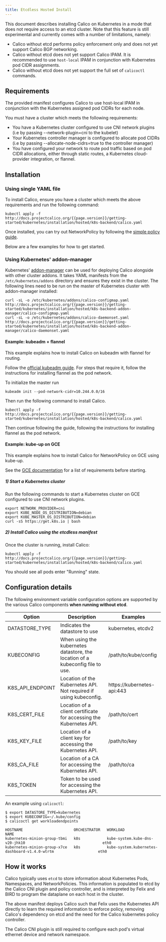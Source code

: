 ```yaml
---
title: Etcdless Hosted Install 
---
```


This document describes installing Calico on Kubernetes in a mode that does not require access to an etcd cluster.  Note that this feature is
still experimental and currently comes with a number of limitations, namely:

- Calico without etcd performs policy enforcement only and does not yet support Calico BGP networking.
- Calico without etcd does not yet support Calico IPAM.  It is recommended to use `host-local` IPAM in conjunction with Kubernetes pod CIDR assignments.
- Calico without etcd does not yet support the full set of `calicoctl` commands.

## Requirements 

The provided manifest configures Calico to use host-local IPAM in conjunction with the Kubernetes assigned
pod CIDRs for each node.

You must have a cluster which meets the following requirements:

- You have a Kubernetes cluster configured to use CNI network plugins (i.e by passing --network-plugin=cni to the kubelet)
- Your Kubernetes controller manager is configured to allocate pod CIDRs (i.e by passing --allocate-node-cidrs=true to the controller manager)
- You have configured your network to route pod traffic based on pod CIDR allocations, either through static routes, a Kubernetes cloud-provider integration, or flannel.

## Installation

### Using single YAML file

To install Calico, ensure you have a cluster which meets the above requirements and run the following command:

```
kubectl apply -f http://docs.projectcalico.org/{{page.version}}/getting-started/kubernetes/installation/hosted/k8s-backend/calico.yaml
```

Once installed, you can try out NetworkPolicy by following the [simple policy guide](../../../tutorials/simple-policy).

Below are a few examples for how to get started.

### Using Kubernetes' addon-manager

Kubernetes' [addon-manager](https://github.com/kubernetes/kubernetes/tree/master/cluster/addons/addon-manager)
can be used for deploying Calico alongside with other cluster addons. It takes
YAML manifests from the `/etc/kubernetes/addons` directory and ensures they
exist in the cluster. The following lines need to be run on the master of
Kubernetes cluster with addon-manager installed:

```
curl -sL -o /etc/kubernetes/addons/calico-configmap.yaml http://docs.projectcalico.org/{{page.version}}/getting-started/kubernetes/installation/hosted/k8s-backend-addon-manager/calico-configmap.yaml
curl -sL -o /etc/kubernetes/addons/calico-daemonset.yaml http://docs.projectcalico.org/{{page.version}}/getting-started/kubernetes/installation/hosted/k8s-backend-addon-manager/calico-daemonset.yaml
```

#### Example: kubeadm + flannel

This example explains how to install Calico on kubeadm with flannel for routing.

Follow the [official kubeadm guide](http://kubernetes.io/docs/getting-started-guides/kubeadm/).  For 
steps that require it, follow the instructions for installing flannel as the pod network.

To initialize the master run 

```
kubeadm init --pod-network-cidr=10.244.0.0/16
```

Then run the following command to install Calico.

```
kubectl apply -f http://docs.projectcalico.org/{{page.version}}/getting-started/kubernetes/installation/hosted/k8s-backend/calico.yaml
```

Then continue following the guide, following the instructions for installing flannel as the pod network.

#### Example: kube-up on GCE

This example explains how to install Calico for NetworkPolicy on GCE using kube-up.

See the [GCE documentation](http://kubernetes.io/docs/getting-started-guides/gce/#prerequisites) for 
a list of requirements before starting.

##### 1) Start a Kubernetes cluster

Run the following commands to start a Kubernetes cluster on GCE configured to use CNI
network plugins.

```shell
export NETWORK_PROVIDER=cni
export KUBE_NODE_OS_DISTRIBUTION=debian
export KUBE_MASTER_OS_DISTRIBUTION=debian
curl -sS https://get.k8s.io | bash
```

##### 2) Install Calico using the etcdless manifest

Once the cluster is running, install Calico:

```
kubectl apply -f http://docs.projectcalico.org/{{page.version}}/getting-started/kubernetes/installation/hosted/k8s-backend/calico.yaml
```

You should see all pods enter "Running" state.

## Configuration details

The following environment variable configuration options are supported by the various Calico components **when running without etcd**.

| Option                 | Description    | Examples
|------------------------|----------------|----------
| DATASTORE_TYPE         | Indicates the datastore to use | kubernetes, etcdv2
| KUBECONFIG             | When using the kubernetes datastore, the location of a kubeconfig file to use. | /path/to/kube/config
| K8S_API_ENDPOINT       | Location of the Kubernetes API.  Not required if using kubeconfig. | https://kubernetes-api:443
| K8S_CERT_FILE          | Location of a client certificate for accessing the Kubernetes API. | /path/to/cert
| K8S_KEY_FILE           | Location of a client key for accessing the Kubernetes API. | /path/to/key
| K8S_CA_FILE            | Location of a CA for accessing the Kubernetes API. | /path/to/ca
| K8S_TOKEN              | Token to be used for accessing the Kubernetes API. |

An example using `calicoctl`:

```shell
$ export DATASTORE_TYPE=kubernetes
$ export KUBECONFIG=~/.kube/config
$ calicoctl get workloadendpoints

HOSTNAME                       ORCHESTRATOR   WORKLOAD                                                         NAME
kubernetes-minion-group-tbmi   k8s            kube-system.kube-dns-v20-jhk10                                   eth0
kubernetes-minion-group-x7ce   k8s            kube-system.kubernetes-dashboard-v1.4.0-wtrtm                    eth0
```

## How it works

Calico typically uses `etcd` to store information about Kubernetes Pods, Namespaces, and NetworkPolicies.  This information
is populated to etcd by the Calico CNI plugin and policy controller, and is interpreted by Felix and BIRD to program the dataplane on
each host in the cluster.

The above manifest deploys Calico such that Felix uses the Kubernetes API directly to learn the required information to enforce policy,
removing Calico's dependency on etcd and the need for the Calico kubernetes policy controller.

The Calico CNI plugin is still required to configure each pod's virtual ethernet device and network namespace.

